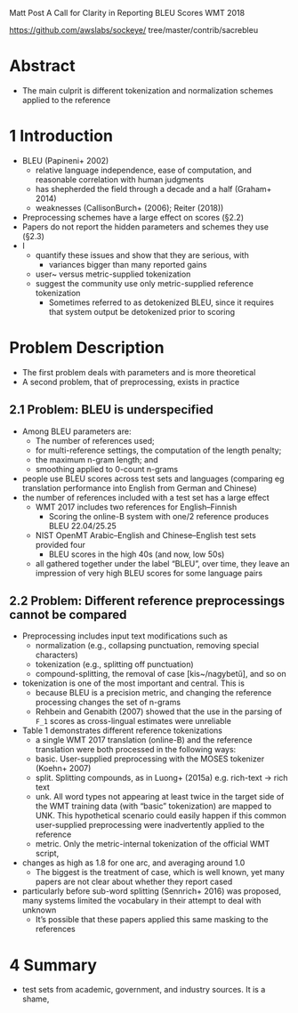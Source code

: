 Matt Post
A Call for Clarity in Reporting BLEU Scores
WMT 2018

https://github.com/awslabs/sockeye/ tree/master/contrib/sacrebleu

# Abstract

* The main culprit is different tokenization and normalization schemes applied
  to the reference

# 1 Introduction

* BLEU (Papineni+ 2002)
  * relative language independence, ease of computation, and
    reasonable correlation with human judgments
  * has shepherded the field through a decade and a half (Graham+ 2014)
  * weaknesses (CallisonBurch+ (2006); Reiter (2018))
* Preprocessing schemes have a large effect on scores (§2.2)
* Papers do not report the hidden parameters and schemes they use (§2.3)
* I
  * quantify these issues and show that they are serious, with
    * variances bigger than many reported gains
  * user~ versus metric-supplied tokenization
  * suggest the community use only metric-supplied reference tokenization
    * Sometimes referred to as detokenized BLEU,
      since it requires that system output be detokenized prior to scoring

# Problem Description

* The first problem deals with parameters and is more theoretical
* A second problem, that of preprocessing, exists in practice

## 2.1 Problem: BLEU is underspecified

* Among BLEU parameters are:
  * The number of references used;
  * for multi-reference settings, the computation of the length penalty;
  * the maximum n-gram length; and
  * smoothing applied to 0-count n-grams
* people use BLEU scores across test sets and languages
  (comparing eg translation performance into English from German and Chinese)
* the number of references included with a test set has a large effect
  * WMT 2017 includes two references for English–Finnish
    * Scoring the online-B system with one/2 reference produces BLEU 22.04/25.25
  * NIST OpenMT Arabic–English and Chinese–English test sets provided four
    * BLEU scores in the high 40s (and now, low 50s)
  * all gathered together under the label “BLEU”, over time, they
    leave an impression of very high BLEU scores for some language pairs

## 2.2 Problem: Different reference preprocessings cannot be compared

* Preprocessing includes input text modifications such as
  * normalization (e.g., collapsing punctuation, removing special characters)
  * tokenization (e.g., splitting off punctuation)
  * compound-splitting, the removal of case [kis~/nagybetű], and so on
* tokenization is one of the most important and central. This is
  * because BLEU is a precision metric, and
    changing the reference processing changes the set of n-grams
  * Rehbein and Genabith (2007) showed that the use in the parsing of `F_1`
    scores as cross-lingual estimates were unreliable
* Table 1 demonstrates  different reference tokenizations
  * a single WMT 2017 translation (online-B) and the reference translation
    were both processed in the following ways:
  * basic. User-supplied preprocessing with the MOSES tokenizer (Koehn+ 2007)
  * split. Splitting compounds, as in Luong+ (2015a) e.g. rich-text → rich text
  * unk. All word types not appearing at least twice in the target side of the
    WMT training data (with “basic” tokenization) are mapped to UNK. This
    hypothetical scenario could easily happen if this common user-supplied
    preprocessing were inadvertently applied to the reference
  * metric. Only the metric-internal tokenization of the official WMT script,
* changes as high as 1.8 for one arc, and averaging around 1.0
  * The biggest is the treatment of case, which is well known,
    yet many papers are not clear about whether they report cased
* particularly before sub-word splitting (Sennrich+ 2016) was proposed,
  many systems limited the vocabulary in their attempt to deal with unknown
  * It’s possible that these papers applied this same masking to the references

# 4 Summary

* test sets from academic, government, and industry sources. It is a shame,
